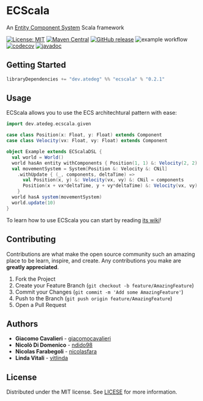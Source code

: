 # ECScala
An [Entity Component System](https://en.wikipedia.org/wiki/Entity_component_system) Scala framework  

[![License: MIT](https://img.shields.io/badge/License-MIT-yellow.svg)](https://opensource.org/licenses/MIT)
[![Maven Central](https://img.shields.io/maven-central/v/dev.atedeg/ecscala_3)](https://search.maven.org/artifact/dev.atedeg/ecscala_3)
[![GitHub release](https://img.shields.io/github/release/atedeg/ecscala.svg)](https://gitHub.com/atedeg/ecscala/releases/)
![example workflow](https://github.com/atedeg/ecscala/workflows/CI/badge.svg)
[![codecov](https://codecov.io/gh/atedeg/ecscala/branch/develop/graph/badge.svg?token=0XZ4XF71AY)](https://codecov.io/gh/atedeg/ecscala)
[![javadoc](https://javadoc.io/badge2/dev.atedeg/ecscala_3/javadoc.svg)](https://javadoc.io/doc/dev.atedeg/ecscala_3)

## Getting Started

```scala
libraryDependencies += "dev.atedeg" %% "ecscala" % "0.2.1"
```

## Usage
ECScala allows you to use the ECS architechtural pattern with ease:
```scala
import dev.atedeg.ecscala.given

case class Position(x: Float, y: Float) extends Component
case class Velocity(vx: Float, vy: Float) extends Component

object Example extends ECScalaDSL {
  val world = World()
  world hasAn entity withComponents { Position(1, 1) &: Velocity(2, 2) }
  val movementSystem = System[Position &: Velocity &: CNil]
    .withUpdate { (_, components, deltaTime) =>
      val Position(x, y) &: Velocity(vx, vy) &: CNil = components
      Position(x + vx*deltaTime, y + vy*deltaTime) &: Velocity(vx, vy) &: CNil
    }
  world hasA system(movementSystem)
  world.update(10)
}
```
To learn how to use ECScala you can start by reading [its wiki](https://github.com/nicolasfara/ecscala/wiki)!

## Contributing

Contributions are what make the open source community such an amazing place to be learn, inspire, and create. Any contributions you make are **greatly appreciated**.

1. Fork the Project
2. Create your Feature Branch (`git checkout -b feature/AmazingFeature`)
3. Commit your Changes (`git commit -m 'Add some AmazingFeature'`)
4. Push to the Branch (`git push origin feature/AmazingFeature`)
5. Open a Pull Request

## Authors

- **Giacomo Cavalieri** - [giacomocavalieri](https://github.com/giacomocavalieri)
- **Nicolò Di Domenico** - [ndido98](https://github.com/ndido98)
- **Nicolas Farabegoli** - [nicolasfara](https://github.com/nicolasfara)
- **Linda Vitali** - [vitlinda](https://github.com/vitlinda)

## License

Distributed under the MIT license. See [LICESE](LICENSE) for more information.

